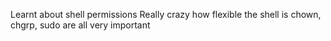 Learnt about shell permissions
Really crazy how flexible the shell is
chown, chgrp, sudo are all very important